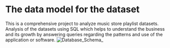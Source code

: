 # The data model for the dataset
This is a comprehensive project to analyze music store playlist datasets.
Analysis of the datasets using SQL which helps to understand the business and its growth by answering  queries regarding the patterns and use of the application or software.
![Database_Schema_](https://user-images.githubusercontent.com/56424335/225570396-bac7e3d8-4e18-4328-8172-d83bfd3f0e98.jpg)



